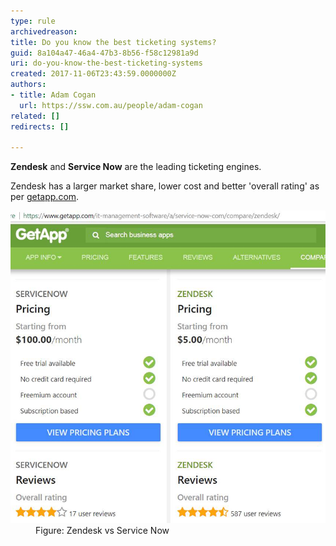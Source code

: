 ```yaml
---
type: rule
archivedreason: 
title: Do you know the best ticketing systems?
guid: 8a104a47-46a4-47b3-8b56-f58c12981a9d
uri: do-you-know-the-best-ticketing-systems
created: 2017-11-06T23:43:59.0000000Z
authors:
- title: Adam Cogan
  url: https://ssw.com.au/people/adam-cogan
related: []
redirects: []

---
```


**Zendesk** and      **Service Now** are the leading ticketing engines.

Zendesk has a larger market share, lower cost and better 'overall rating' as per     [getapp.com](https://www.getapp.com/it-management-software/a/service-now-com/compare/zendesk/).

<!--endintro-->
<dl class="image"><dt>
      <img src="comparison.png" alt="comparison.png">
   </dt><dd>Figure: Zendesk vs Service Now<br></dd></dl>
